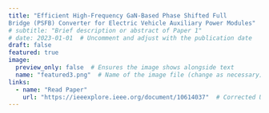 ```yaml
---
title: "Efficient High-Frequency GaN-Based Phase Shifted Full
Bridge (PSFB) Converter for Electric Vehicle Auxiliary Power Modules"
# subtitle: "Brief description or abstract of Paper 1"
# date: 2023-01-01  # Uncomment and adjust with the publication date
draft: false
featured: true
image:
  preview_only: false  # Ensures the image shows alongside text
  name: "featured3.png"  # Name of the image file (change as necessary)
links:
  - name: "Read Paper"
    url: "https://ieeexplore.ieee.org/document/10614037"  # Corrected URL format
---
```

